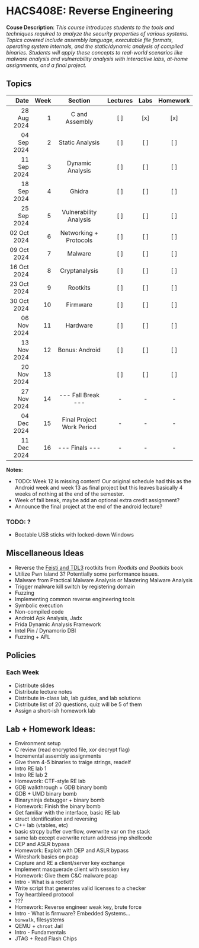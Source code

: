 # HACS408E: Reverse Engineering

**Couse Description**: _This course introduces students to the tools and
techniques required to analyze the security properties of various systems.
Topics covered include assembly language, executable file formats, operating
system internals, and the static/dynamic analysis of compiled binaries. Students
will apply these concepts to real-world scenarios like malware analysis and
vulnerability analysis with interactive labs, at-home assignments, and a final
project._

## Topics

|        Date | Week |          Section          | Lectures | Labs | Homework |
| ----------: | ---: | :-----------------------: | :------: | :--: | :------: |
| 28 Aug 2024 |    1 |      C and Assembly       |   [ ]    | [x]  |   [x]    |
| 04 Sep 2024 |    2 |      Static Analysis      |   [ ]    | [ ]  |   [ ]    |
| 11 Sep 2024 |    3 |     Dynamic Analysis      |   [ ]    | [ ]  |   [ ]    |
| 18 Sep 2024 |    4 |          Ghidra           |   [ ]    | [ ]  |   [ ]    |
| 25 Sep 2024 |    5 |  Vulnerability Analysis   |   [ ]    | [ ]  |   [ ]    |
| 02 Oct 2024 |    6 |  Networking + Protocols   |   [ ]    | [ ]  |   [ ]    |
| 09 Oct 2024 |    7 |          Malware          |   [ ]    | [ ]  |   [ ]    |
| 16 Oct 2024 |    8 |       Cryptanalysis       |   [ ]    | [ ]  |   [ ]    |
| 23 Oct 2024 |    9 |         Rootkits          |   [ ]    | [ ]  |   [ ]    |
| 30 Oct 2024 |   10 |         Firmware          |   [ ]    | [ ]  |   [ ]    |
| 06 Nov 2024 |   11 |         Hardware          |   [ ]    | [ ]  |   [ ]    |
| 13 Nov 2024 |   12 |      Bonus: Android       |   [ ]    | [ ]  |   [ ]    |
| 20 Nov 2024 |   13 |                           |   [ ]    | [ ]  |   [ ]    |
| 27 Nov 2024 |   14 |    --- Fall Break ---     |    -     |  -   |    -     |
| 04 Dec 2024 |   15 | Final Project Work Period |    -     |  -   |    -     |
| 11 Dec 2024 |   16 |      --- Finals ---       |    -     |  -   |    -     |

**Notes:**

- TODO: Week 12 is missing content! Our original schedule had this as the
  Android week and week 13 as final project but this leaves basically 4 weeks of
  nothing at the end of the semester.
- Week of fall break, maybe add an optional extra credit assignment?
- Announce the final project at the end of the android lecture?

### TODO: ?

- Bootable USB sticks with locked-down Windows

## Miscellaneous Ideas

- Reverse the [Feisti and TDL3](https://github.com/bootkitsbook/rootkits)
  rootkits from _Rootkits and Bootkits_ book
- Utilize Pwn Island 3? Potentially some performance issues.
- Malware from Practical Malware Analysis or Mastering Malware Analysis
- Trigger malware kill switch by registering domain
- Fuzzing
- Implementing common reverse engineering tools
- Symbolic execution
- Non-compiled code
- Android Apk Analysis, Jadx
- Frida Dynamic Analysis Framework
- Intel Pin / Dynamorio DBI
- Fuzzing + AFL

## Policies

### Each Week

- Distribute slides
- Distribute lecture notes
- Distribute in-class lab, lab guides, and lab solutions
- Distribute list of 20 questions, quiz will be 5 of them
- Assign a short-ish homework lab

## Lab + Homework Ideas:

- Environment setup
- C review (read encrypted file, xor decrypt flag)
- Incremental assembly assignments
- Give them 4-5 binaries to traige strings, readelf
- Intro RE lab 1
- Intro RE lab 2
- Homework: CTF-style RE lab
- GDB walkthrough + GDB binary bomb
- GDB + UMD binary bomb
- Binaryninja debugger + binary bomb
- Homework: Finish the binary bomb
- Get familiar with the interface, basic RE lab
- struct identification and reversing
- C++ lab (vtables, etc)
- basic strcpy buffer overflow, overwrite var on the stack
- same lab except overwrite return address jmp shellcode
- DEP and ASLR bypass
- Homework: Exploit with DEP and ASLR bypass
- Wireshark basics on pcap
- Capture and RE a client/server key exchange
- Implement masquerade client with session key
- Homework: Give them C&C malware pcap
- Intro - What is a rootkit?
- Write script that generates valid licenses to a checker
- Toy heartbleed protocol
- ???
- Homework: Reverse engineer weak key, brute force
- Intro - What is firmware? Embedded Systems...
- `binwalk`, filesystems
- QEMU + `chroot` Jail
- Intro - Fundamentals
- JTAG + Read Flash Chips
